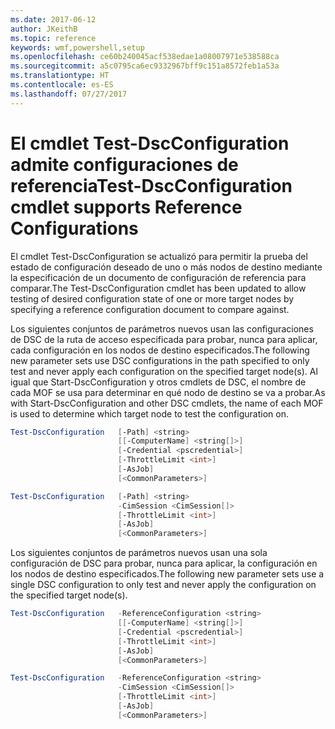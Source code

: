 ```yaml
---
ms.date: 2017-06-12
author: JKeithB
ms.topic: reference
keywords: wmf,powershell,setup
ms.openlocfilehash: ce60b240045acf538edae1a08007971e538588ca
ms.sourcegitcommit: a5c0795ca6ec9332967bff9c151a8572feb1a53a
ms.translationtype: HT
ms.contentlocale: es-ES
ms.lasthandoff: 07/27/2017
---
```

# <a name="test-dscconfiguration-cmdlet-supports-reference-configurations"></a><span data-ttu-id="e6037-102">El cmdlet Test-DscConfiguration admite configuraciones de referencia</span><span class="sxs-lookup"><span data-stu-id="e6037-102">Test-DscConfiguration cmdlet supports Reference Configurations</span></span>

<span data-ttu-id="e6037-103">El cmdlet Test-DscConfiguration se actualizó para permitir la prueba del estado de configuración deseado de uno o más nodos de destino mediante la especificación de un documento de configuración de referencia para comparar.</span><span class="sxs-lookup"><span data-stu-id="e6037-103">The Test-DscConfiguration cmdlet has been updated to allow testing of desired configuration state of one or more target nodes by specifying a reference configuration document to compare against.</span></span>

<span data-ttu-id="e6037-104">Los siguientes conjuntos de parámetros nuevos usan las configuraciones de DSC de la ruta de acceso especificada para probar, nunca para aplicar, cada configuración en los nodos de destino especificados.</span><span class="sxs-lookup"><span data-stu-id="e6037-104">The following new parameter sets use DSC configurations in the path specified to only test and never apply each configuration on the specified target node(s).</span></span> <span data-ttu-id="e6037-105">Al igual que Start-DscConfiguration y otros cmdlets de DSC, el nombre de cada MOF se usa para determinar en qué nodo de destino se va a probar.</span><span class="sxs-lookup"><span data-stu-id="e6037-105">As with Start-DscConfiguration and other DSC cmdlets, the name of each MOF is used to determine which target node to test the configuration on.</span></span> 

```powershell
Test-DscConfiguration   [-Path] <string> 
                        [[-ComputerName] <string[]>] 
                        [-Credential <pscredential>] 
                        [-ThrottleLimit <int>] 
                        [-AsJob] 
                        [<CommonParameters>]

Test-DscConfiguration   [-Path] <string> 
                        -CimSession <CimSession[]> 
                        [-ThrottleLimit <int>] 
                        [-AsJob] 
                        [<CommonParameters>]
```

<span data-ttu-id="e6037-106">Los siguientes conjuntos de parámetros nuevos usan una sola configuración de DSC para probar, nunca para aplicar, la configuración en los nodos de destino especificados.</span><span class="sxs-lookup"><span data-stu-id="e6037-106">The following new parameter sets use a single DSC configuration to only test and never apply the configuration on the specified target node(s).</span></span> 

```powershell
Test-DscConfiguration   -ReferenceConfiguration <string> 
                        [[-ComputerName] <string[]>]
                        [-Credential <pscredential>] 
                        [-ThrottleLimit <int>] 
                        [-AsJob] 
                        [<CommonParameters>]

Test-DscConfiguration   -ReferenceConfiguration <string> 
                        -CimSession <CimSession[]> 
                        [-ThrottleLimit <int>] 
                        [-AsJob] 
                        [<CommonParameters>]
```

